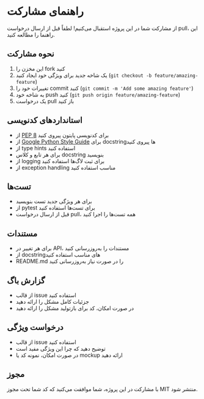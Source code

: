 # راهنمای مشارکت

از مشارکت شما در این پروژه استقبال می‌کنیم! لطفاً قبل از ارسال درخواست pull، این راهنما را مطالعه کنید.

## نحوه مشارکت

1. این مخزن را fork کنید
2. یک شاخه جدید برای ویژگی خود ایجاد کنید (`git checkout -b feature/amazing-feature`)
3. تغییرات خود را commit کنید (`git commit -m 'Add some amazing feature'`)
4. به شاخه خود push کنید (`git push origin feature/amazing-feature`)
5. یک درخواست pull باز کنید

## استانداردهای کدنویسی

- از [PEP 8](https://www.python.org/dev/peps/pep-0008/) برای کدنویسی پایتون پیروی کنید
- از [Google Python Style Guide](https://google.github.io/styleguide/pyguide.html) برای docstring‌ها پیروی کنید
- از type hints استفاده کنید
- برای هر تابع و کلاس docstring بنویسید
- از logging برای ثبت لاگ‌ها استفاده کنید
- از exception handling مناسب استفاده کنید

## تست‌ها

- برای هر ویژگی جدید تست بنویسید
- از pytest برای تست‌ها استفاده کنید
- قبل از ارسال درخواست pull، همه تست‌ها را اجرا کنید

## مستندات

- برای هر تغییر در API، مستندات را به‌روزرسانی کنید
- از docstring‌های مناسب استفاده کنید
- README.md را در صورت نیاز به‌روزرسانی کنید

## گزارش باگ

- از قالب issue استفاده کنید
- جزئیات کامل مشکل را ارائه دهید
- در صورت امکان، کد برای بازتولید مشکل را ارائه دهید

## درخواست ویژگی

- از قالب issue استفاده کنید
- توضیح دهید که چرا این ویژگی مفید است
- در صورت امکان، نمونه کد یا mockup ارائه دهید

## مجوز

با مشارکت در این پروژه، شما موافقت می‌کنید که کد شما تحت مجوز MIT منتشر شود. 